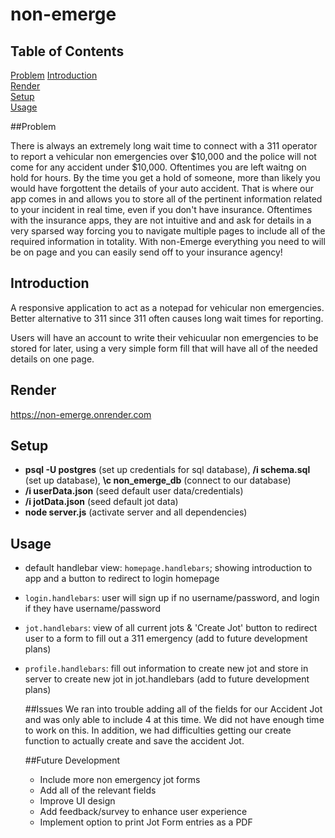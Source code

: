 # non-emerge

## Table of Contents

[Problem](#problem)
[Introduction](#introduction) <br/>
[Render](#render) <br>
[Setup](#setup) <br/>
[Usage](#usage)

##Problem 

There is always an extremely long wait time to connect with a 311 operator to report a vehicular non emergencies over $10,000 and the police will not come for any accident under $10,000. Oftentimes you are left waitng on hold for hours. By the time you get a hold of someone, more than likely you would have forgottent the details of your auto accident. That is where our app comes in and allows you to store all of the pertinent information related to your incident in real time, even if you don't have insurance. Oftentimes with the insurance apps, they are not intuitive and and ask for details in a very sparsed way forcing you to navigate multiple pages to include all of the required information in totality. With non-Emerge everything you need to will be on page and you can easily send off to your insurance agency!

## Introduction

A responsive application to act as a notepad for vehicular non emergencies. Better alternative to 311 since 311 often causes long wait times for reporting. 

Users will have an account to write their vehicuular non emergencies to be stored for later, using a very simple form fill that will have all of the needed details on one page. 


## Render

https://non-emerge.onrender.com


## Setup

- **psql -U postgres** (set up credentials for sql database), 
  **/i schema.sql** (set up database), 
  **\c non_emerge_db** (connect to our database)
- **/i userData.json** (seed default user data/credentials)
- **/i jotData.json** (seed default jot data)
- **node server.js** (activate server and all dependencies)


## Usage

- default handlebar view: `homepage.handlebars`; showing introduction to app and a button to redirect to login homepage
- `login.handlebars`: user will sign up if no username/password, and login if they have username/password
- `jot.handlebars`: view of all current jots & 'Create Jot' button to redirect user to a form to fill out a 311 emergency
  (add to future development plans)
- `profile.handlebars`: fill out information to create new jot and store in server to create new jot in jot.handlebars
  (add to future development plans)

  ##Issues
  We ran into trouble adding all of the fields for our Accident Jot and was only able to include 4 at this time. We did not have enough time to work on this. In addition, we had difficulties getting our create function to actually create and save the accident Jot.

  ##Future Development

  - Include more non emergency jot forms
  - Add all of the relevant fields
  - Improve UI design
  - Add feedback/survey to enhance user experience
  - Implement option to print Jot Form entries as a PDF
    


